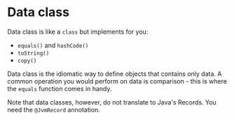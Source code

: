 # Data class

Data class is like a `class` but implements for you:

* `equals()` and `hashCode()`
* `toString()`
* `copy()`

Data class is the idiomatic way to define objects that contains only data. A common operation you would perform on data is comparison - this is where the `equals` function comes in handy.

Note that data classes, however, do not translate to Java's Records. You need the `@JvmRecord` annotation.
